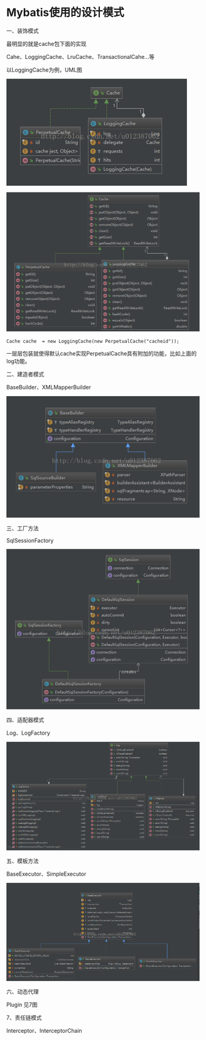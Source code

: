 # Mybatis使用的设计模式

一、装饰模式

最明显的就是cache包下面的实现

Cahe、LoggingCache、LruCache、TransactionalCahe...等

以LoggingCache为例，UML图

![img](/static/image/20170628210545089.png)

![img](/static/image/20170628210109123.png)

```
Cache cache  = new LoggingCache(new PerpetualCache("cacheid"));
```

一层层包装就使得默认cache实现PerpetualCache具有附加的功能，比如上面的log功能。

二、建造者模式

BaseBuilder、XMLMapperBuilder

![img](/static/image/20170628214707239.png)

三、工厂方法

SqlSessionFactory

![img](/static/image/20170628213853842.png)

四、适配器模式

Log、LogFactory

![img](/static/image/20170628213948664.png)

五、模板方法

BaseExecutor、SimpleExecutor

![img](/static/image/20170628212637781.png)

六、动态代理

Plugin 见7图

7、责任链模式

Interceptor、InterceptorChain

